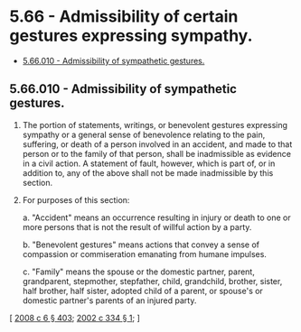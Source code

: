 # 5.66 - Admissibility of certain gestures expressing sympathy.
* [5.66.010 - Admissibility of sympathetic gestures.](#566010---admissibility-of-sympathetic-gestures)
## 5.66.010 - Admissibility of sympathetic gestures.
1. The portion of statements, writings, or benevolent gestures expressing sympathy or a general sense of benevolence relating to the pain, suffering, or death of a person involved in an accident, and made to that person or to the family of that person, shall be inadmissible as evidence in a civil action. A statement of fault, however, which is part of, or in addition to, any of the above shall not be made inadmissible by this section.

2. For purposes of this section:

   a. "Accident" means an occurrence resulting in injury or death to one or more persons that is not the result of willful action by a party.

   b. "Benevolent gestures" means actions that convey a sense of compassion or commiseration emanating from humane impulses.

   c. "Family" means the spouse or the domestic partner, parent, grandparent, stepmother, stepfather, child, grandchild, brother, sister, half brother, half sister, adopted child of a parent, or spouse's or domestic partner's parents of an injured party.

\[ [2008 c 6 § 403](https://lawfilesext.leg.wa.gov/biennium/2007-08/Pdf/Bills/Session%20Laws/House/3104-S2.SL.pdf?cite=2008%20c%206%20§%20403); [2002 c 334 § 1](https://lawfilesext.leg.wa.gov/biennium/2001-02/Pdf/Bills/Session%20Laws/Senate/6429.SL.pdf?cite=2002%20c%20334%20§%201); \]

